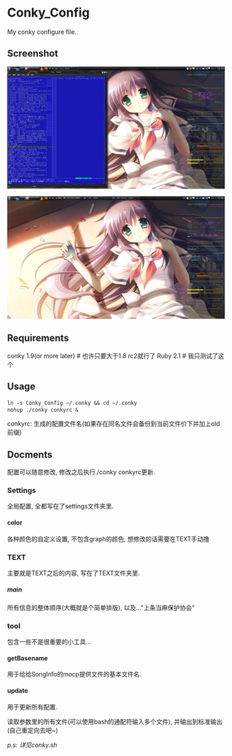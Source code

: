 Conky_Config
===============

   My conky configure file.


## Screenshot

   ![ShowDesktop_v9](https://github.com/LittleKey/gallery/blob/master/ShowDesktop_v9.png?raw=true)

   ![ShowDesktop_v8](https://github.com/LittleKey/gallery/blob/master/ShowDesktop_v8.png?raw=true)

## Requirements

   conky 1.9(or more later) # 也许只要大于1.8 rc2就行了
   Ruby 2.1 # 我只测试了这个

## Usage

    ln -s Conky_Config ~/.conky && cd ~/.conky
    nohup ./conky conkyrc &

   conkyrc: 生成的配置文件名(如果存在同名文件会备份到当前文件价下并加上old前缀)

## Docments

   配置可以随意修改, 修改之后执行./conky conkyrc更新.

### Settings

   全局配置, 全都写在了settings文件夹里.

#### color

   各种颜色的自定义设置, 不包含graph的颜色, 想修改的话需要在TEXT手动撸

### TEXT

   主要就是TEXT之后的内容, 写在了TEXT文件夹里.

##### main

   所有信息的整体顺序(大概就是个简单排版), 以及..."上条当麻保护协会"

### tool

   包含一些不是很重要的小工具...

#### getBasename

   用于给给SongInfo的mocp提供文件的基本文件名.

#### update

   用于更新所有配置.

   读取参数里的所有文件(可以使用bash的通配符输入多个文件),
   并输出到标准输出(自己重定向去吧~)

   *p.s: 详见conky.sh*
